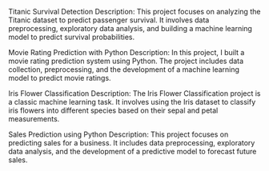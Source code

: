 
Titanic Survival Detection Description: This project focuses on analyzing the Titanic dataset to predict passenger survival. It involves data preprocessing, exploratory data analysis, and building a machine learning model to predict survival probabilities.

Movie Rating Prediction with Python Description: In this project, I built a movie rating prediction system using Python. The project includes data collection, preprocessing, and the development of a machine learning model to predict movie ratings.

Iris Flower Classification Description: The Iris Flower Classification project is a classic machine learning task. It involves using the Iris dataset to classify iris flowers into different species based on their sepal and petal measurements.

Sales Prediction using Python Description: This project focuses on predicting sales for a business. It includes data preprocessing, exploratory data analysis, and the development of a predictive model to forecast future sales.
